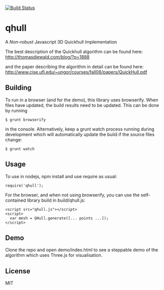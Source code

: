 [![Build Status](https://travis-ci.org/bjnortier/qhull.png?branch=master)](https://travis-ci.org/bjnortier/qhull)

# qhull

A *Non-robust* Javascript 3D Quickhull Implementation

The best description of the Quickhull algorithm can be found here:
http://thomasdiewald.com/blog/?p=1888

and the paper describing the algorithm in detail can be found here:
http://www.cise.ufl.edu/~ungor/courses/fall06/papers/QuickHull.pdf

## Building

To run in a browser (and for the demo), this library uses browserify. When files have updated, the build results need to be updated. This can be done by running

    $ grunt browserify

in the console. Alternatively, keep a grunt watch process running during development which will automatically update the build if the source files change:

    $ grunt watch

## Usage

To use in nodejs, npm install and use require as usual:

    require('qhull');

For the browser, and when not using browserify, you can use the self-contained library build in build/qhull.js:

    <script src="qhull.js"></script>
    <script>
      var mesh = QHull.generate([... points ...]);
    </script>

## Demo

Clone the repo and open demo/index.html to see a steppable demo of the algorithm which uses Three.js for visualisation.

## License

MIT
